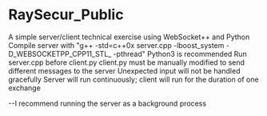 # RaySecur_Public
A simple server/client technical exercise using WebSocket++ and Python
Compile server with "g++ -std=c++0x server.cpp -lboost_system -D_WEBSOCKETPP_CPP11_STL_ -pthread"
Python3 is recommended
Run server.cpp before client.py
client.py must be manually modified to send different messages to the server
Unexpected input will not be handled gracefully
Server will run continuously; client will run for the duration of one exchange

--I recommend running the server as a background process
